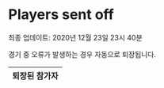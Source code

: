 # Players sent off
최종 업데이트: 2020년 12월 23일 23시 40분


경기 중 오류가 발생하는 경우 자동으로 퇴장됩니다.


| 퇴장된 참가자 |
|:---:|